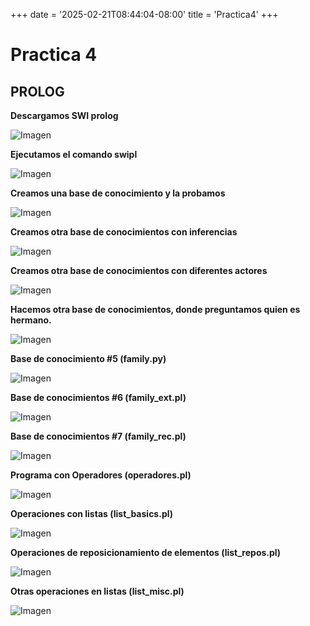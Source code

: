 +++
date = '2025-02-21T08:44:04-08:00'
title = 'Practica4'
+++

#  __Practica 4__

## __PROLOG__

__Descargamos SWI prolog__

![Imagen](/img_p4/captura1.png)

__Ejecutamos el comando swipl__

![Imagen](/img_p4/captura2.png)

__Creamos una base de conocimiento y la probamos__

![Imagen](/img_p4/captura3.png)

__Creamos otra base de conocimientos con inferencias__

![Imagen](/img_p4/captura4.png)

__Creamos otra base de conocimientos con diferentes actores__

![Imagen](/img_p4/captura5.png)

__Hacemos otra base de conocimientos, donde preguntamos quien es hermano.__

![Imagen](/img_p4/captura6.png)

__Base de conocimiento #5 (family.py)__

![Imagen](/img_p4/captura7.png)

__Base de conocimientos #6 (family_ext.pl)__

![Imagen](/img_p4/captura8.png)

__Base de conocimientos #7 (family_rec.pl)__

![Imagen](/img_p4/captura9.png)

__Programa con Operadores (operadores.pl)__

![Imagen](/img_p4/captura10.png)

__Operaciones con listas (list_basics.pl)__

![Imagen](/img_p4/captura11.png)

__Operaciones de reposicionamiento de elementos (list_repos.pl)__

![Imagen](/img_p4/captura12.png)

__Otras operaciones en listas (list_misc.pl)__

![Imagen](/img_p4/captura13.png)